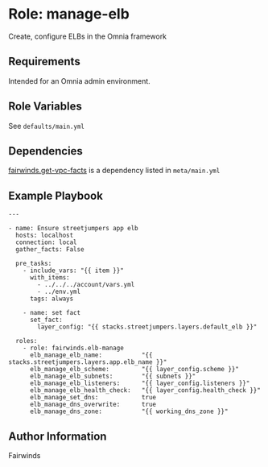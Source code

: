Role: manage-elb
=========

Create, configure ELBs in the Omnia framework

Requirements
------------

Intended for an Omnia admin environment.

Role Variables
--------------

See `defaults/main.yml`

Dependencies
------------

[fairwinds.get-vpc-facts](https://github.com/FairwindsOps/ansible-get-vpc-facts) is a dependency listed in `meta/main.yml`

Example Playbook
----------------

```
---

- name: Ensure streetjumpers app elb
  hosts: localhost
  connection: local
  gather_facts: False

  pre_tasks:
    - include_vars: "{{ item }}"
      with_items:
        - ../../../account/vars.yml
        - ../env.yml
      tags: always

    - name: set fact
      set_fact:
        layer_config: "{{ stacks.streetjumpers.layers.default_elb }}"

  roles:
    - role: fairwinds.elb-manage
      elb_manage_elb_name:           "{{ stacks.streetjumpers.layers.app.elb_name }}"
      elb_manage_elb_scheme:         "{{ layer_config.scheme }}"
      elb_manage_elb_subnets:        "{{ subnets }}"
      elb_manage_elb_listeners:      "{{ layer_config.listeners }}"
      elb_manage_elb_health_check:   "{{ layer_config.health_check }}"
      elb_manage_set_dns:            true
      elb_manage_dns_overwrite:      true
      elb_manage_dns_zone:           "{{ working_dns_zone }}"

```

Author Information
------------------

Fairwinds
